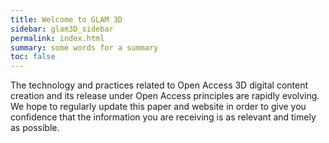 ```yaml
---
title: Welcome to GLAM 3D
sidebar: glam3D_sidebar
permalink: index.html
summary: some words for a summary
toc: false
---
```




The technology and practices related to Open Access 3D digital content creation and its release under Open Access principles are rapidly evolving. We hope to regularly update this paper and website in order to give you confidence that the information you are receiving is as relevant and timely as possible.
